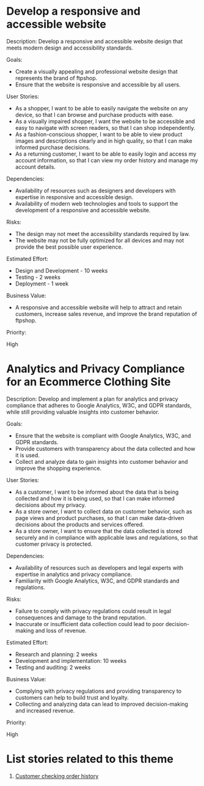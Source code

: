 <h1>Develop a responsive and accessible website</h1>

Description: Develop a responsive and accessible website design that meets modern design and accessibility standards.

Goals: 
  * Create a visually appealing and professional website design that represents the brand of ftpshop.
  * Ensure that the website is responsive and accessible by all users.

User Stories: 
 * As a shopper, I want to be able to easily navigate the website on any device, so that I can browse and purchase products with ease.
 * As a visually impaired shopper, I want the website to be accessible and easy to navigate with screen readers, so that I can shop independently.
 * As a fashion-conscious shopper, I want to be able to view product images and descriptions clearly and in high quality, so that I can make informed purchase decisions.
 * As a returning customer, I want to be able to easily login and access my account information, so that I can view my order history and manage my account details.

Dependencies: 
 * Availability of resources such as designers and developers with expertise in responsive and accessible design.
 * Availability of modern web technologies and tools to support the development of a responsive and accessible website.

Risks: 
 * The design may not meet the accessibility standards required by law.
 * The website may not be fully optimized for all devices and may not provide the best possible user experience.

Estimated Effort:
 * Design and Development - 10 weeks
 * Testing - 2 weeks
 * Deployment - 1 week

Business Value: 
 * A responsive and accessible website will help to attract and retain customers, increase sales revenue, and improve the brand reputation of ftpshop.


Priority:

High

<h1>Analytics and Privacy Compliance for an Ecommerce Clothing Site</h1>

Description: Develop and implement a plan for analytics and privacy compliance that adheres to Google Analytics, W3C, and GDPR standards, while still providing valuable insights into customer behavior.

Goals:
  * Ensure that the website is compliant with Google Analytics, W3C, and GDPR standards.
  * Provide customers with transparency about the data collected and how it is used.
  * Collect and analyze data to gain insights into customer behavior and improve the shopping experience.

User Stories:
  * As a customer, I want to be informed about the data that is being collected and how it is being used, so that I can make informed decisions about my privacy.
  * As a store owner, I want to collect data on customer behavior, such as page views and product purchases, so that I can make data-driven decisions about the products and services offered.
  * As a store owner, I want to ensure that the data collected is stored securely and in compliance with applicable laws and regulations, so that customer privacy is protected.

Dependencies:
  * Availability of resources such as developers and legal experts with expertise in analytics and privacy compliance.
  * Familiarity with Google Analytics, W3C, and GDPR standards and regulations.

Risks:
  * Failure to comply with privacy regulations could result in legal consequences and damage to the brand reputation.
  * Inaccurate or insufficient data collection could lead to poor decision-making and loss of revenue.

Estimated Effort:
  * Research and planning: 2 weeks
  * Development and implementation: 10 weeks
  * Testing and auditing: 2 weeks

Business Value: 
  * Complying with privacy regulations and providing transparency to customers can help to build trust and loyalty.
  * Collecting and analyzing data can lead to improved decision-making and increased revenue.

Priority:

High
# List stories related to this theme
1. [Customer checking order history](stories/story_template.md)
